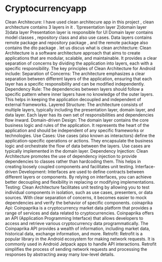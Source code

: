 # Cryptocurrencyapp
   
Clean Architecure:
I have used clean architecure app in this project , clean architecture contains 3 layers in it . 
1)presentation layer 
2)domain layer 
3)data layer
Presentation layer is responsible for UI 
Domain layer contains model classes , repository class and also use cases.
Data layers contains remote package and repository package , and the remote package also contains the dto package . 
let us discus what is clean architecture:
Clean Architecture is a software architecture approach that aims to create applications that are modular, scalable, and maintainable. 
It provides a clear separation of concerns by dividing the application into layers, each with a specific responsibility.
The key principles of Clean Architecture for Android include:
Separation of Concerns: The architecture emphasizes a clear separation between different layers of the application, ensuring that each layer has a specific responsibility and can be modified independently.
Dependency Rule: The dependencies between layers should follow a specific pattern where inner layers have no knowledge of the outer layers. This helps in keeping the application decoupled and independent of external frameworks.
Layered Structure: The architecture consists of multiple layers, typically including the presentation layer, domain layer, and data layer. Each layer has its own set of responsibilities and dependencies flow inward.
Domain-driven Design: The domain layer contains the core business logic and rules of the application. It represents the heart of the application and should be independent of any specific frameworks or technologies.
Use Cases: Use cases (also known as interactors) define the application-specific operations or actions. They encapsulate the business logic and orchestrate the flow of data between the layers. Use cases are typically implemented in the domain layer.
Dependency Injection: Clean Architecture promotes the use of dependency injection to provide dependencies to classes rather than hardcoding them. This helps in creating loosely coupled components and facilitates unit testing.
Interface-driven Development: Interfaces are used to define contracts between different layers or components. By relying on interfaces, you can achieve better decoupling and flexibility in replacing or modifying implementations.
Testing: Clean Architecture facilitates unit testing by allowing you to test individual components in isolation, such as use cases, presenters, or data sources. With clear separation of concerns, it becomes easier to mock dependencies and verify the behavior of specific components.
coinaprika Api:
Coinpaprika is a cryptocurrency market data platform that provides a range of services and data related to cryptocurrencies. 
Coinpaprika offers an API (Application Programming Interface) that allows developers to access and retrieve various cryptocurrency data 
programmatically. The Coinpaprika API provides a wealth of information, including market data,
historical data, exchange information, and more.
Retrofit:
Retrofit is a popular library in the Android ecosystem for making network requests.
It is commonly used in Android Jetpack apps to handle API interactions. Retrofit simplifies the process of sending network requests 
and processing the responses by abstracting away many low-level details.

